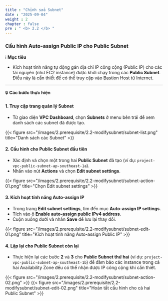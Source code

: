```yaml
---
title : "Chỉnh sửa Subnet"
date : "2025-09-04" 
weight : 2 
chapter : false
pre : " <b> 2.2 </b> "
---
```


### Cấu hình Auto-assign Public IP cho Public Subnet

ℹ️ **Mục tiêu**

*   Kích hoạt tính năng tự động gán địa chỉ IP công cộng (Public IP) cho các tài nguyên (như EC2 instance) được khởi chạy trong các **Public Subnet**. Điều này là cần thiết để có thể truy cập vào Bastion Host từ Internet.

---

🔒 **Các bước thực hiện**

#### **1. Truy cập trang quản lý Subnet**

*   Từ giao diện **VPC Dashboard**, chọn **Subnets** ở menu bên trái để xem danh sách các subnet đã được tạo.

{{< figure src="/images/2.prerequisite/2.2-modifysubnet/subnet-list.png" title="Danh sách các Subnet" >}}

#### **2. Cấu hình cho Public Subnet đầu tiên**

*   Xác định và chọn một trong hai **Public Subnet** đã tạo (ví dụ: `project-vpc-public-subnet-ap-southeast-1a`).
*   Nhấn vào nút **Actions** và chọn **Edit subnet settings**.

{{< figure src="/images/2.prerequisite/2.2-modifysubnet/subnet-action-01.png" title="Chọn Edit subnet settings" >}}

#### **3. Kích hoạt tính năng Auto-assign IP**

*   Trong trang **Edit subnet settings**, tìm đến mục **Auto-assign IP settings**.
*   Tích vào ô **Enable auto-assign public IPv4 address**.
*   Cuộn xuống dưới và nhấn **Save** để lưu lại thay đổi.

{{< figure src="/images/2.prerequisite/2.2-modifysubnet/subnet-edit-01.png" title="Kích hoạt tính năng Auto-assign Public IP" >}}

#### **4. Lặp lại cho Public Subnet còn lại**

*   Thực hiện lại các bước **2** và **3** cho **Public Subnet thứ hai** (ví dụ: `project-vpc-public-subnet-ap-southeast-1b`) để đảm bảo các instance trong cả hai Availability Zone đều có thể nhận được IP công cộng khi cần thiết.

{{< figure src="/images/2.prerequisite/2.2-modifysubnet/subnet-action-02.png" >}}
{{< figure src="/images/2.prerequisite/2.2-modifysubnet/subnet-edit-02.png" title="Hoàn tất cấu hình cho cả hai Public Subnet" >}}